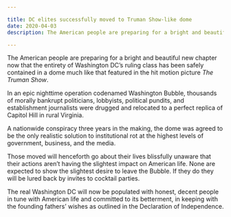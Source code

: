 ```yaml
---

title: DC elites successfully moved to Truman Show-like dome
date: 2020-04-03
description: The American people are preparing for a bright and beautiful new chapter now that the entirety of Washington DC’s ruling class has been safely contained in a dome much like that featured in the hit motion picture *The Truman Show*.

---
```


The American people are preparing for a bright and beautiful new chapter now that the entirety of Washington DC’s ruling class has been safely contained in a dome much like that featured in the hit motion picture *The Truman Show*.

In an epic nighttime operation codenamed Washington Bubble, thousands of morally bankrupt politicians, lobbyists, political pundits, and establishment journalists were drugged and relocated to a perfect replica of Capitol Hill in rural Virginia.

A nationwide conspiracy three years in the making, the dome was agreed to be the only realistic solution to institutional rot at the highest levels of government, business, and the media.

Those moved will henceforth go about their lives blissfully unaware that their actions aren’t having the slightest impact on American life. None are expected to show the slightest desire to leave the Bubble. If they do they will be lured back by invites to cocktail parties.

The real Washington DC will now be populated with honest, decent people in tune with American life and committed to its betterment, in keeping with the founding fathers’ wishes as outlined in the Declaration of Independence.
